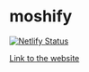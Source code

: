 # moshify

[![Netlify Status](https://api.netlify.com/api/v1/badges/8da8d00f-01ec-4e5e-9a01-8f607ed380e4/deploy-status)](https://app.netlify.com/sites/moshify-ramtinmovahed/deploys)

[Link to the website](https://moshify-ramtinmovahed.netlify.app/)
